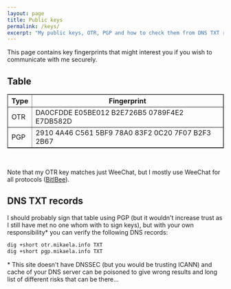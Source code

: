 ```yaml
---
layout: page
title: Public keys
permalink: /keys/
excerpt: "My public keys, OTR, PGP and how to check them from DNS TXT records of my subdomains."
---
```


This page contains key fingerprints that might interest you if you wish
to communicate with me securely.

## Table

<table border="1">
    <tr>
        <th>Type</th>
        <th>Fingerprint</th>
    </tr>
    <tr>
        <td>OTR</td>
        <td>DA0CFDDE E05BE012 B2E726B5 0789F4E2 E7DB582D</td>
    </tr>
    <tr>
        <td>PGP</td>
        <td>2910 4A46 C561 5BF9 78A0  83F2 0C20 7F07 B2F3 2B67</td>
    </tr>
</table>

<br/>

Note that my OTR key matches just WeeChat, but I mostly use WeeChat for
all protocols ([BitlBee](http://www.bitlbee.org/)).

## DNS TXT records

I should probably sign that table using PGP (but it wouldn't increase
trust as I still have met no one whom with to sign keys), but with your
own responsibility\* you can verify the following DNS records:

```bash
dig +short otr.mikaela.info TXT
dig +short pgp.mikaela.info TXT
```

\* This site doesn't have DNSSEC (but you would be trusting ICANN) and
cache of your DNS server can be poisoned to give wrong results and long
list of different risks that can be there…
